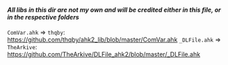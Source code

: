 #### *All libs in this dir are not my own and will be credited either in this file, or in the respective folders*

`ComVar.ahk` => `thqby`: https://github.com/thqby/ahk2_lib/blob/master/ComVar.ahk
`_DLFile.ahk` => `TheArkive`: https://github.com/TheArkive/DLFile_ahk2/blob/master/_DLFile.ahk